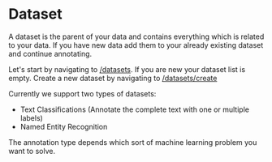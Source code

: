# Dataset

A dataset is the parent of your data and contains everything which is related to your data. If you have new data add them to your already existing dataset and continue annotating.

Let's start by navigating to [/datasets](https://io-annotator.appspot.com/datasets). If you are new your dataset list is empty. Create a new dataset by navigating to [/datasets/create](https://io-annotator.appspot.com/datasets/create)

Currently we support two types of datasets:

* Text Classifications \(Annotate the complete text with one or multiple labels\)
* Named Entity Recognition

The annotation type depends which sort of machine learning problem you want to solve.



